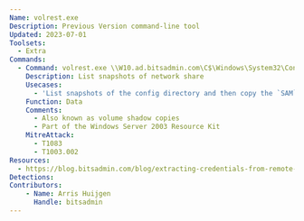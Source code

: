 ```yaml
---
Name: volrest.exe
Description: Previous Version command-line tool
Updated: 2023-07-01
Toolsets:
  - Extra
Commands:
  - Command: volrest.exe \\W10.ad.bitsadmin.com\C$\Windows\System32\Config
    Description: List snapshots of network share
    Usecases:
      - 'List snapshots of the config directory and then copy the `SAM`/`SECURITY`/`SYSTEM` files from that snapshot'
    Function: Data
    Comments:
      - Also known as volume shadow copies
      - Part of the Windows Server 2003 Resource Kit
    MitreAttack:
      - T1083
      - T1003.002
Resources:
  - https://blog.bitsadmin.com/blog/extracting-credentials-from-remote-windows-system
Detections:
Contributors:
    - Name: Arris Huijgen
      Handle: bitsadmin
---
```

